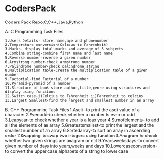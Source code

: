 # CodersPack
Coders Pack Repo:C,C++,Java,Python

A. C Programming Task Files

    1.Users Details- store name,age and phonenumber
    2.Temperature conversion(Celcius to Fahrenheit)
    3.Marks- display total marks and average of 3 subjects
    4.Combine string-combine first name and last name
    5.Reverse number-reverse a given number
    6.Armstrong number-check armstrong number
    7.Palindrome number-check palindrome string
    8.Multiplication table-Create the multiplication table of a given number
    9.Factorial-find Factorial of a number
    10.Pyramid-pyramid of a number 
    11.Structure of book-store author,title,genre using structures and display using functions
    12.Switch case-i)Celcius to Fahrenheit ii)Fahrenheit to celcius
    13.Largest Smallest-find the largest and smallest number in an array
    
B. C++ Programming Task Files
    1.Ascii -to print the ascii value of a character
    2.Evenodd-to check whether a number is even or odd
    3.Leapyear-to check whether a year is a leap year
    4.Sumofelements- to add all the elements of an array
    5.Greatestsmallest-to print the largest and the smallest number of an array
    6.Sortedarray-to sort an array in ascending order
    7.Swapping-to swap two integers using function
    8.Anagram-to check whether two given strings are anagram or not
    9.Yearsweeksdays-to convert given number of days into years,weeks and days
    10.Lowercaseconversion-to convert the upper case alphabets of a string to lower case
    
